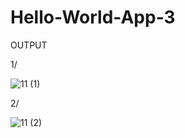 # Hello-World-App-3

OUTPUT

1/

![11 (1)](https://user-images.githubusercontent.com/66742756/143258185-6191e8c9-f0da-45ab-9253-a3a074ae6d85.png)



2/


![11 (2)](https://user-images.githubusercontent.com/66742756/143258197-ffcfadc2-2246-4761-a81e-511766345e3b.png)
